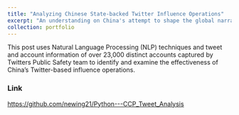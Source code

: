 ```yaml
---
title: "Analyzing Chinese State-backed Twitter Influence Operations"
excerpt: "An understanding on China's attempt to shape the global narrative"
collection: portfolio
---
```


This post uses Natural Language Processing (NLP) techniques and tweet and account information of over 23,000 distinct accounts captured by Twitters Public Safety team to identify and examine the effectiveness of China’s Twitter-based influence operations.  


### Link

https://github.com/newing21/Python---CCP_Tweet_Analysis
